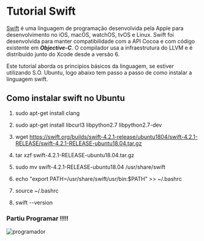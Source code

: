 # Tutorial Swift

[Swift](https://www.apple.com/br/swift/) é uma linguagem de programação desenvolvida pela Apple para desenvolvimento no iOS, macOS, watchOS, tvOS e Linux. Swift foi desenvolvida para manter compatibilidade com a API Cocoa e com código existente em ***Objective-C***. O compilador usa a infraestrutura do LLVM e é distribuído junto do Xcode desde a versão 6.

Este tutorial aborda os principios básicos da linguagem, se estiver utilizando S.O. Ubuntu, logo abaixo tem passo a passo de como instalar a linguagem swift.

## Como instalar swift no Ubuntu


1. sudo apt-get install clang

2. sudo apt-get install libcurl3 libpython2.7 libpython2.7-dev 

3. wget https://swift.org/builds/swift-4.2.1-release/ubuntu1804/swift-4.2.1-RELEASE/swift-4.2.1-RELEASE-ubuntu18.04.tar.gz

4. tar xzf swift-4.2.1-RELEASE-ubuntu18.04.tar.gz

5. sudo mv swift-4.2.1-RELEASE-ubuntu18.04 /usr/share/swift

6. echo "export PATH=/usr/share/swift/usr/bin:$PATH" >> ~/.bashrc

7. source  ~/.bashrc

8. swift --version

### Partiu Programar !!!!

![programador](https://user-images.githubusercontent.com/40548641/68072485-1d809100-fd65-11e9-993c-4510142a61f1.gif)
